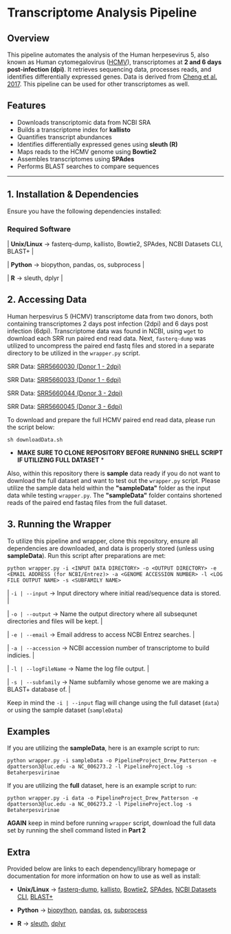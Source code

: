 # Transcriptome Analysis Pipeline

## Overview
This pipeline automates the analysis of the Human herpesevirus 5, also known as Human cytomegalovirus ([HCMV](https://www.ncbi.nlm.nih.gov/nuccore/NC_006273.2)), transcriptomes at **2 and 6 days post-infection (dpi)**. It retrieves sequencing data, processes reads, and identifies differentially expressed genes. Data is derived from [Cheng et al. 2017](https://pubmed.ncbi.nlm.nih.gov/29158406/). This pipeline can be used for other transcriptomes as well.

## Features
- Downloads transcriptomic data from NCBI SRA
- Builds a transcriptome index for **kallisto**
- Quantifies transcript abundances
- Identifies differentially expressed genes using **sleuth (R)**
- Maps reads to the HCMV genome using **Bowtie2**
- Assembles transcriptomes using **SPAdes**
- Performs BLAST searches to compare sequences

---

## **1. Installation & Dependencies**
Ensure you have the following dependencies installed:

### **Required Software**

| **Unix/Linux** -> fasterq-dump, kallisto, Bowtie2, SPAdes, NCBI Datasets CLI, BLAST+ |

| **Python** -> biopython, pandas, os, subprocess | 

| **R** -> sleuth, dplyr  |

## **2. Accessing Data**
Human herpesvirus 5 (HCMV) transcriptome data from two donors, both containing transcriptomes 2 days post infection (2dpi) and 6 days post infection (6dpi). Transcriptome data was found in NCBI, using `wget` to download each SRR run paired end read data. Next, `fasterq-dump` was utilized to uncompress the paired end fastq files and stored in a separate directory to be utilized in the `wrapper.py` script.

SRR Data: [SRR5660030 (Donor 1 - 2dpi)](https://trace.ncbi.nlm.nih.gov/Traces/?view=run_browser&acc=SRR5660030&display=data-access)

SRR Data: [SRR5660033 (Donor 1 - 6dpi)](https://trace.ncbi.nlm.nih.gov/Traces/?view=run_browser&acc=SRR5660033&display=data_access)

SRR Data: [SRR5660044 (Donor 3 - 2dpi)](https://trace.ncbi.nlm.nih.gov/Traces/?view=run_browser&acc=SRR5660044&display=data-access)

SRR Data: [SRR5660045 (Donor 3 - 6dpi)](https://trace.ncbi.nlm.nih.gov/Traces/?view=run_browser&acc=SRR5660045&display=data-access)

To download and prepare the full HCMV paired end read data, please run the script below:
```
sh downloadData.sh
```
* **MAKE SURE TO CLONE REPOSITORY BEFORE RUNNING SHELL SCRIPT IF UTILIZING FULL DATASET** *

Also, within this repository there is **sample** data ready if you do not want to download the full dataset and want to test out the `wrapper.py` script. Please utilize the sample data held within the **"sampleData"** folder as the input data while testing `wrapper.py`. The **"sampleData"** folder contains shortened reads of the paired end fastaq files from the full dataset.

## **3. Running the Wrapper**

To utilize this pipeline and wrapper, clone this repository, ensure all dependencies are downloaded, and data is properly stored (unless using **sampleData**). Run this script after preparations are met:
```
python wrapper.py -i <INPUT DATA DIRECTORY> -o <OUTPUT DIRECTORY> -e <EMAIL ADDRESS (for NCBI/Entrez)> -a <GENOME ACCESSION NUMBER> -l <LOG FILE OUTPUT NAME> -s <SUBFAMILY NAME>
```
| `-i | --input` -> Input directory where initial read/sequence data is stored. |

| `-o | --output` -> Name the output directory where all subsequnet directories and files will be kept. |

| `-e | --email` -> Email address to access NCBI Entrez searches. |

| `-a | --accession` -> NCBI accession number of transcriptome to build indicies. |

| `-l | --logFileName` -> Name the log file output. |

| `-s | --subfamily` -> Name subfamily whose genome we are making a BLAST+ database of. |

Keep in mind the `-i | --input` flag will change using the full dataset (`data`) or using the sample dataset (`sampleData`)

## Examples
If you are utilizing the **sampleData**, here is an example script to run:
```
python wrapper.py -i sampleData -o PipelineProject_Drew_Patterson -e dpatterson3@luc.edu -a NC_006273.2 -l PipelineProject.log -s Betaherpesvirinae
```

If you are utilizing the **full** dataset, here is an example script to run:
```
python wrapper.py -i data -o PipelineProject_Drew_Patterson -e dpatterson3@luc.edu -a NC_006273.2 -l PipelineProject.log -s Betaherpesvirinae
```
**AGAIN** keep in mind before running `wrapper` script, download the full data set by running the shell command listed in **Part 2**

## Extra
Provided below are links to each dependency/library homepage or documentation for more information on how to use as well as install:
* **Unix/Linux** -> [fasterq-dump](https://github.com/ncbi/sra-tools/wiki/HowTo:-fasterq-dump), [kallisto](https://github.com/pachterlab/kallisto), [Bowtie2](https://bowtie-bio.sourceforge.net/bowtie2/manual.shtml), [SPAdes](https://github.com/ablab/spades), [NCBI Datasets CLI](https://github.com/ncbi/datasets), [BLAST+](https://blast.ncbi.nlm.nih.gov/doc/blast-help/downloadblastdata.html)

* **Python** -> [biopython](https://biopython.org), [pandas](https://pandas.pydata.org), [os](https://docs.python.org/3/library/os.html), [subprocess](https://docs.python.org/3/library/subprocess.html)

* **R** -> [sleuth](https://github.com/pachterlab/sleuth), [dplyr](https://dplyr.tidyverse.org)
